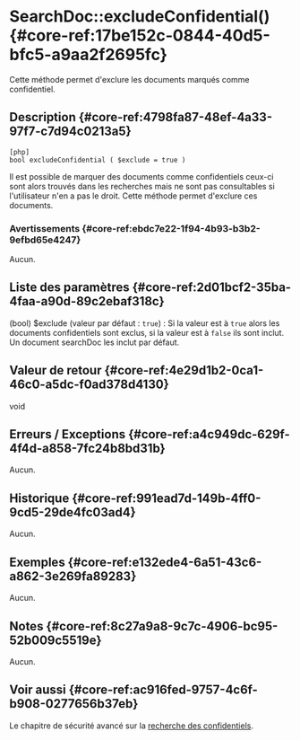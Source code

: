 # SearchDoc::excludeConfidential() {#core-ref:17be152c-0844-40d5-bfc5-a9aa2f2695fc}

<div class="short-description">
Cette méthode permet d'exclure les documents marqués comme confidentiel.
</div>


## Description {#core-ref:4798fa87-48ef-4a33-97f7-c7d94c0213a5}

    [php]
    bool excludeConfidential ( $exclude = true )

Il est possible de marquer des documents comme confidentiels ceux-ci sont alors
trouvés dans les recherches mais ne sont pas consultables si l'utilisateur n'en
a pas le droit. Cette méthode permet d'exclure ces documents.

### Avertissements {#core-ref:ebdc7e22-1f94-4b93-b3b2-9efbd65e4247}

Aucun.

## Liste des paramètres {#core-ref:2d01bcf2-35ba-4faa-a90d-89c2ebaf318c}

(bool) $exclude (valeur par défaut : `true`)
:   Si la valeur est à `true` alors les documents confidentiels sont exclus, 
    si la valeur est à `false` ils sont inclut. Un document searchDoc les inclut
    par défaut.

## Valeur de retour {#core-ref:4e29d1b2-0ca1-46c0-a5dc-f0ad378d4130}

void

## Erreurs / Exceptions {#core-ref:a4c949dc-629f-4f4d-a858-7fc24b8bd31b}

Aucun.

## Historique {#core-ref:991ead7d-149b-4ff0-9cd5-29de4fc03ad4}

Aucun.

## Exemples {#core-ref:e132ede4-6a51-43c6-a862-3e269fa89283}

Aucun.

## Notes {#core-ref:8c27a9a8-9c7c-4906-bc95-52b009c5519e}

Aucun.

## Voir aussi {#core-ref:ac916fed-9757-4c6f-b908-0277656b37eb}

Le chapitre de sécurité avancé sur la [recherche des confidentiels][advancedConfidential].

<!-- links -->

[advancedConfidential]:         #core-ref:5da495b6-7e9f-4063-a254-3689bb786389